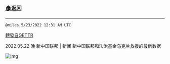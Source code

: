 ###  [:house:返回](README.md)
---


`@miles 5/23/2022 12:31 AM UTC`

[轉發自GETTR](https://gettr.com/post/p1awkij5c4a)

2022.05.22 晚  新中国联邦 | 新闻 新中国联邦和法治基金乌克兰救援的最新数据

![img](https://media.gettr.com/group44/origin/2022/05/23/00/536a4797-c449-c0d0-e324-2043d5e1a190/6383d6c383a688bc0ce747d8282e44b3.jpeg)
